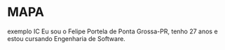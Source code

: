 # MAPA
exemplo IC
Eu sou o Felipe Portela de Ponta Grossa-PR, tenho 27 anos e estou cursando Engenharia de Software.
